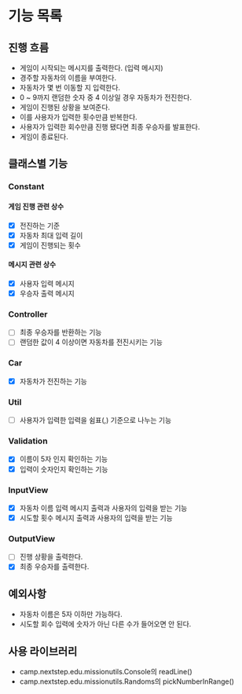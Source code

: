 # 기능 목록

## 진행 흐름
- 게임이 시작되는 메시지를 출력한다. (입력 메시지)
- 경주할 자동차의 이름을 부여한다.
- 자동차가 몇 번 이동할 지 입력한다.
- 0 ~ 9까지 랜덤한 숫자 중 4 이상일 경우 자동차가 전진한다.
- 게임이 진행된 상황을 보여준다.
- 이를 사용자가 입력한 횟수만큼 반복한다.
- 사용자가 입력한 회수만큼 진행 됐다면 최종 우승자를 발표한다.
- 게임이 종료된다.

## 클래스별 기능
### Constant
#### 게임 진행 관련 상수
- [x] 전진하는 기준
- [x] 자동차 최대 입력 길이
- [x] 게임이 진행되는 횟수

#### 메시지 관련 상수
- [x] 사용자 입력 메시지
- [x] 우승자 출력 메시지

### Controller
- [ ] 최종 우승자를 반환하는 기능
- [ ] 랜덤한 값이 4 이상이면 자동차를 전진시키는 기능

### Car
- [x] 자동차가 전진하는 기능

### Util
- [ ] 사용자가 입력한 입력을 쉼표(,) 기준으로 나누는 기능

### Validation
- [x] 이름이 5자 인지 확인하는 기능
- [x] 입력이 숫자인지 확인하는 기능

### InputView
- [x] 자동차 이름 입력 메시지 출력과 사용자의 입력을 받는 기능
- [x] 시도할 횟수 메시지 출력과 사용자의 입력을 받는 기능

### OutputView
- [ ] 진행 상황을 출력한다.
- [x] 최종 우승자를 출력한다.

## 예외사항
- 자동차 이름은 5자 이하만 가능하다.
- 시도할 회수 입력에 숫자가 아닌 다른 수가 들어오면 안 된다.

## 사용 라이브러리
- camp.nextstep.edu.missionutils.Console의 readLine()
- camp.nextstep.edu.missionutils.Randoms의 pickNumberInRange()
